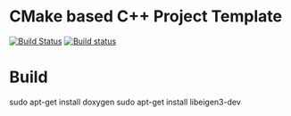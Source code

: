 # CMake based C++ Project Template
[![Build Status](https://travis-ci.org/jslee02/cmake-cpp-template.svg?branch=master)](https://travis-ci.org/jslee02/cmake-cpp-template)
[![Build status](https://ci.appveyor.com/api/projects/status/pv90pdct8i50vu4k/branch/master?svg=true)](https://ci.appveyor.com/project/jslee02/cmake-cpp-template/branch/master)

# Build
sudo apt-get install doxygen
sudo apt-get install libeigen3-dev 
